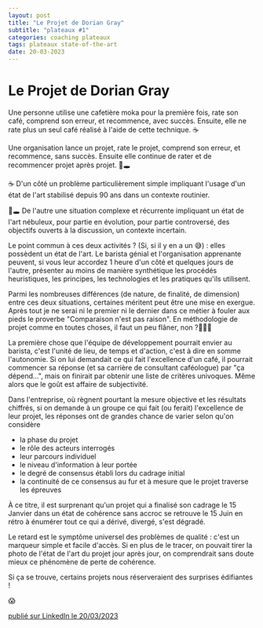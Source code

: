 ```yaml
---
layout: post
title: "Le Projet de Dorian Gray"
subtitle: "plateaux #1"
categories: coaching plateaux
tags: plateaux state-of-the-art
date: 20-03-2023
---
```

# Le Projet de Dorian Gray

Une personne utilise une cafetière moka pour la première fois, rate son café, comprend son erreur, et recommence, avec succès. Ensuite, elle ne rate plus un seul café réalisé à l'aide de cette technique. ☕️

Une organisation lance un projet, rate le projet, comprend son erreur, et recommence, sans succès. Ensuite elle continue de rater et de recommencer projet après projet. 🚧🕳
<!--more-->

☕️ D'un côté un problème particulièrement simple impliquant l'usage d'un état de l'art stabilisé depuis 90 ans dans un contexte routinier.

🚧🕳 De l'autre une situation complexe et récurrente impliquant un état de l'art nébuleux, pour partie en évolution, pour partie controversé, des objectifs ouverts à la discussion, un contexte incertain.

Le point commun à ces deux activités ? (Si, si il y en a un 😅) : elles possèdent un état de l'art. Le barista génial et l'organisation apprenante peuvent, si vous leur accordez 1 heure d'un côté et quelques jours de l'autre, présenter au moins de manière synthétique les procédés heuristiques, les principes, les technologies et les pratiques qu'ils utilisent.

Parmi les nombreuses différences (de nature, de finalité, de dimension) entre ces deux situations, certaines méritent peut être une mise en exergue. Après tout je ne serai ni le premier ni le dernier dans ce métier à fouler aux pieds le proverbe "Comparaison n'est pas raison". En méthodologie de projet comme en toutes choses, il faut un peu flâner, non ?🚶🏻‍♂️

La première chose que l'équipe de développement pourrait envier au barista, c'est l'unité de lieu, de temps et d'action, c'est à dire en somme l'autonomie. Si on lui demandait ce qui fait l'excellence d'un café, il pourrait commencer sa réponse (et sa carrière de consultant caféologue) par "ça dépend…", mais on finirait par obtenir une liste de critères univoques. Même alors que le goût est affaire de subjectivité.

Dans l'entreprise, où règnent pourtant la mesure objective et les résultats chiffrés, si on demande à un groupe ce qui fait (ou ferait) l'excellence de leur projet, les réponses ont de grandes chance de varier selon qu'on considère

- la phase du projet
- le rôle des acteurs interrogés
- leur parcours individuel
- le niveau d'information à leur portée
- le degré de consensus établi lors du cadrage initial
- la continuité de ce consensus au fur et à mesure que le projet traverse les épreuves

À ce titre, il est surprenant qu'un projet qui a finalisé son cadrage le 15 Janvier dans un état de cohérence sans accroc se retrouve le 15 Juin en rétro à énumérer tout ce qui a dérivé, divergé, s'est dégradé.

Le retard est le symptôme universel des problèmes de qualité : c'est un marqueur simple et facile d'accès. Si en plus de le tracer, on pouvait tirer la photo de l'état de l'art du projet jour après jour, on comprendrait sans doute mieux ce phénomène de perte de cohérence.

Si ça se trouve, certains projets nous réserveraient des surprises édifiantes !

😱

[publié sur LinkedIn le 20/03/2023](https://www.linkedin.com/posts/christophe-thibaut-35b4657_dettetechnique-activity-7043541256064356352-lVT6?utm_source=share&utm_medium=member_desktop)
